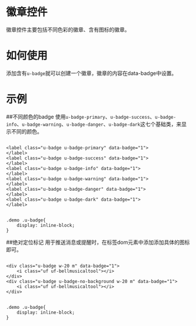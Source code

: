 # 徽章控件

徽章控件主要包括不同色彩的徽章、含有图标的徽章。

# 如何使用

添加含有`u-badge`就可以创建一个徽章，徽章的内容在data-badge中设置。

# 示例




##不同颜色的badge
使用`u-badge-primary`、`u-badge-success`、`u-badge-info`、`u-badge-warning`、`u-badge-danger`、`u-badge-dark`这七个基础类，来显示不同的颜色。
<div class="example-content"><label class="u-badge u-badge-primary" data-badge="1">
</label>
<label class="u-badge u-badge-success" data-badge="1">
</label>
<label class="u-badge u-badge-info" data-badge="1">
</label>
<label class="u-badge u-badge-warning" data-badge="1">
</label>
<label class="u-badge u-badge-danger" data-badge="1">
</label>
<label class="u-badge u-badge-dark" data-badge="1">
</label></div>

<div class="example-content ex-hide"><style>
.demo .u-badge{
    display: inline-block;
}
</style></div>

<div class="examples-code"><pre><code>
&lt;label class="u-badge u-badge-primary" data-badge="1">
&lt;/label>
&lt;label class="u-badge u-badge-success" data-badge="1">
&lt;/label>
&lt;label class="u-badge u-badge-info" data-badge="1">
&lt;/label>
&lt;label class="u-badge u-badge-warning" data-badge="1">
&lt;/label>
&lt;label class="u-badge u-badge-danger" data-badge="1">
&lt;/label>
&lt;label class="u-badge u-badge-dark" data-badge="1">
&lt;/label></code></pre>
</div>

<div class="examples-code"><pre><code>
.demo .u-badge{
    display: inline-block;
}</code></pre>
</div>




##绝对定位标记
用于推送消息或提醒时，在标签dom元素中添加添加具体的图标即可。
<div class="example-content"><div class="u-badge w-20 m" data-badge="1">
    <i class="uf uf-bellmusicaltool"></i>
</div>
<div class="u-badge u-badge-no-background w-20 m" data-badge="1">
    <i class="uf uf-bellmusicaltool"></i>
</div></div>

<div class="example-content ex-hide"><style>
.demo .u-badge{
    display: inline-block;
}
</style></div>

<div class="examples-code"><pre><code>
&lt;div class="u-badge w-20 m" data-badge="1">
    &lt;i class="uf uf-bellmusicaltool">&lt;/i>
&lt;/div>
&lt;div class="u-badge u-badge-no-background w-20 m" data-badge="1">
    &lt;i class="uf uf-bellmusicaltool">&lt;/i>
&lt;/div></code></pre>
</div>

<div class="examples-code"><pre><code>
.demo .u-badge{
    display: inline-block;
}</code></pre>
</div>



